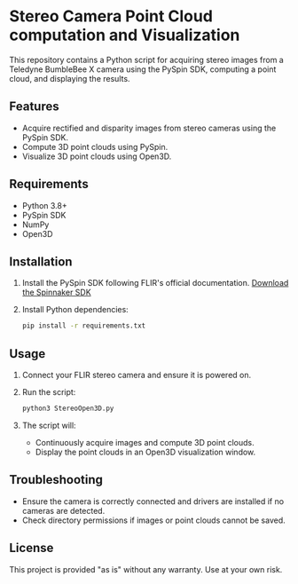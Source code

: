 
# Stereo Camera Point Cloud computation and Visualization

This repository contains a Python script for acquiring stereo images from a Teledyne BumbleBee X camera using the PySpin SDK, computing a point cloud, and displaying the results.

## Features

- Acquire rectified and disparity images from stereo cameras using the PySpin SDK.
- Compute 3D point clouds using PySpin.
- Visualize 3D point clouds using Open3D.

## Requirements

- Python 3.8+
- PySpin SDK
- NumPy
- Open3D

## Installation

1. Install the PySpin SDK following FLIR's official documentation.
   [Download the Spinnaker SDK](https://www.teledynevisionsolutions.com/support/support-center/software-firmware-downloads/iis/spinnaker-sdk-download/spinnaker-sdk--download-files/?pn=Spinnaker+SDK&vn=Spinnaker+SDK)

2. Install Python dependencies:

   ```bash
   pip install -r requirements.txt
   ```

## Usage

1. Connect your FLIR stereo camera and ensure it is powered on.
2. Run the script:

   ```bash
   python3 StereoOpen3D.py
   ```

3. The script will:
   - Continuously acquire images and compute 3D point clouds.
   - Display the point clouds in an Open3D visualization window.
   
## Troubleshooting

- Ensure the camera is correctly connected and drivers are installed if no cameras are detected.
- Check directory permissions if images or point clouds cannot be saved.

## License

This project is provided "as is" without any warranty. Use at your own risk.

